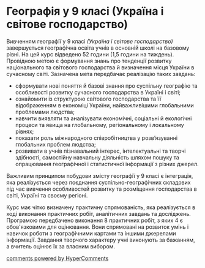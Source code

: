 <div id="hypercomments_widget" class="js-hypercomments-widget invisible"></div>

Географія у 9 класі (Україна і світове господарство) 
=============================================

Вивченням географії у 9 класі <i>(Україна і світове господарство)</i> завершується географічна освіта учнів в основній школі на базовому рівні. На цей курс відведено 52 години (1,5 години на тиждень). Провідною метою є формування знань про тенденції розвитку національного та світового господарства й визначення місця України в сучасному світі. Зазначена мета передбачає реалізацію таких завдань:  
<ul>
<li>сформувати нові поняття й базові знання про суспільну географію та особливості розвитку сучасного господарства в Україні і світі;</li>
<li>ознайомити із структурою світового господарства та її відображенням в економіці України, найважливішими глобальними проблемами людства;</li>
<li>навчити виявляти та аналізувати економічні, соціальні й екологічні процеси та явища на глобальному, регіональному і локальному рівнях;</li>
<li>показати роль міжнародного співробітництва у розв’язуванні глобальних проблем людства;</li>
<li>розвивати в учнів пізнавальний інтерес, інтелектуальні та творчі здібності, самостійну навчальну діяльність шляхом пошуку та опрацювання географічної і статистичної інформації з різних джерел.</li>
</ul>

Важливим принципом побудови змісту географії у 9 класі є інтеграція, яка реалізується через поєднання суспільно-географічних складових під час вивчення особливостей розвитку та розміщення господарства в світі, Україні та своєму регіоні. 

Курс має чітко визначену практичну спрямованість, яка реалізується в ході виконання практичних робіт, аналітичних завдань та досліджень. Програмою передбачено виконання 8 практичних робіт, з яких 4 є обов'язковими для оцінювання. Вони спрямовані на розвиток умінь і навичок роботи з географічними картами та іншими джерелами інформації. Завдання творчого характеру учні виконують за бажанням, а вчитель оцінює їх за власним вибором. 

<div class="js-hypercomments-container">
<a href="http://hypercomments.com" class="hc-link" title="comments widget">comments powered by HyperComments</a>
</div>